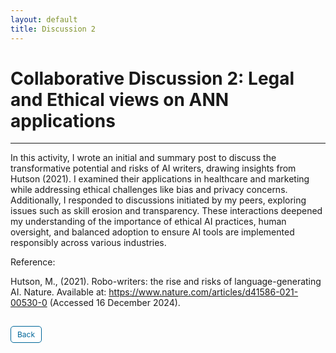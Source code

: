 ```yaml
---
layout: default
title: Discussion 2
---
```


# Collaborative Discussion 2: Legal and Ethical views on ANN applications

---

In this activity, I wrote an initial and summary post to discuss the transformative potential and risks of AI writers, drawing insights from Hutson (2021). I examined their applications in healthcare and marketing while addressing ethical challenges like bias and privacy concerns. Additionally, I responded to discussions initiated by my peers, exploring issues such as skill erosion and transparency. These interactions deepened my understanding of the importance of ethical AI practices, human oversight, and balanced adoption to ensure AI tools are implemented responsibly across various industries.

Reference: 

Hutson, M., (2021). Robo-writers: the rise and risks of language-generating AI. Nature. Available at: https://www.nature.com/articles/d41586-021-00530-0 (Accessed 16 December 2024).

<style>
  .back-button {
    display: inline-block;
    background-color: white;
    color: #006699;
    text-decoration: none;
    padding: 5px 10px; /* Reduced padding for a smaller button */
    font-size: 12px; /* Smaller font size */
    border: 1px solid #006699; /* Thinner border */
    border-radius: 5px;
    cursor: pointer;
    transition: background-color 0.3s, color 0.3s;
    margin: 15px 0; /* Adds space above and below the button */
  }
  .back-button:hover {
    background-color: #006699;
    color: white;
 }
</style>

<div class="button-container">
  <a href="https://dzervenes.github.io/" class="back-button">Back</a>
</div>
